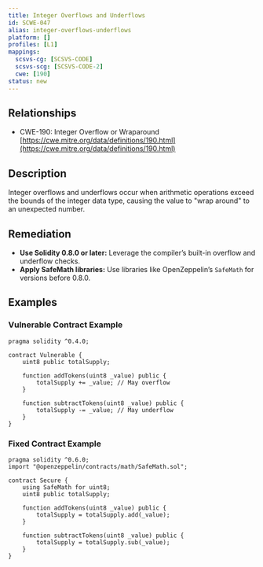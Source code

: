 ```yaml
---
title: Integer Overflows and Underflows
id: SCWE-047
alias: integer-overflows-underflows
platform: []
profiles: [L1]
mappings:
  scsvs-cg: [SCSVS-CODE]
  scsvs-scg: [SCSVS-CODE-2]
  cwe: [190]
status: new
---
```


## Relationships
- CWE-190: Integer Overflow or Wraparound  
  [https://cwe.mitre.org/data/definitions/190.html](https://cwe.mitre.org/data/definitions/190.html)

## Description
Integer overflows and underflows occur when arithmetic operations exceed the bounds of the integer data type, causing the value to "wrap around" to an unexpected number.

## Remediation
- **Use Solidity 0.8.0 or later:** Leverage the compiler’s built-in overflow and underflow checks.  
- **Apply SafeMath libraries:** Use libraries like OpenZeppelin’s `SafeMath` for versions before 0.8.0.  

## Examples

### Vulnerable Contract Example

```solidity
pragma solidity ^0.4.0;

contract Vulnerable {
    uint8 public totalSupply;

    function addTokens(uint8 _value) public {
        totalSupply += _value; // May overflow
    }

    function subtractTokens(uint8 _value) public {
        totalSupply -= _value; // May underflow
    }
}
```
### Fixed Contract Example

```solidity
pragma solidity ^0.6.0;
import "@openzeppelin/contracts/math/SafeMath.sol";

contract Secure {
    using SafeMath for uint8;
    uint8 public totalSupply;

    function addTokens(uint8 _value) public {
        totalSupply = totalSupply.add(_value);
    }

    function subtractTokens(uint8 _value) public {
        totalSupply = totalSupply.sub(_value);
    }
}
```
